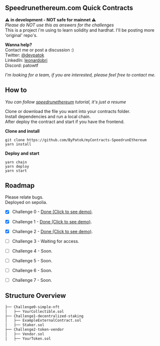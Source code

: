 ## **Speedrunethereum.com Quick Contracts**
**⚠️ in development - NOT safe for mainnet ⚠️**  
*Please do NOT use this as answers for the challenges*  
This is a project i'm using to learn solidity and hardhat. I'll be posting more 'original' repo's. 

**Wanna help?**  
Contact me or post a discussion :)  
Twitter: [@devpatok](https://twitter.com/devpatok)  
LinkedIn: [leonardobri](https://www.linkedin.com/in/leonardobri/)  
Discord: patowtf  

*I'm looking for a team, if you are interested, please feel free to contact me.*  

## How to
*You can follow [speedrunethereum]([https://www.speedrunethereum.com](https://speedrunethereum.com/)) tutorial, it's just a resume*   

Clone or download the file you want into your contracts folder.  
Install dependencies and run a local chain.  
After deploy the contract and start if you have the frontend.  


**Clone and install**

    git clone https://github.com/ByPatok/myContracts-SpeedrunEthereum
    yarn install
    
   **Deploy and start**
		
    yarn chain
    yarn deploy
    yarn start 
    
## Roadmap
Please relate bugs.  
Deployed on sepolia.

- [x] Challenge 0 - [Done (Click to see demo)](https://simplenft-eth-challenge.vercel.app/).
- [x] Challenge 1 - [Done (Click to see demo)](https://staking-challenge2-etherspeedrun.vercel.app/).
- [x] Challenge 2 - [Done (Click to see demo)](https://quest2-token-vendor.vercel.app).
- [ ] Challenge 3 - Waiting for access.
- [ ] Challenge 4 - Soon.
- [ ] Challenge 5 - Soon.
- [ ] Challenge 6 - Soon.
- [ ] Challenge 7 - Soon.



## Structure Overview
```bash
├── Challenge0-simple-nft
│   ├── YourCollectible.sol
├── Challenge1-decentralized-staking
│   ├── ExampleExternalContract.sol
│   ├── Staker.sol
├── Challenge2-token-vendor
│   ├── Vendor.sol
│   ├── YourToken.sol
```


